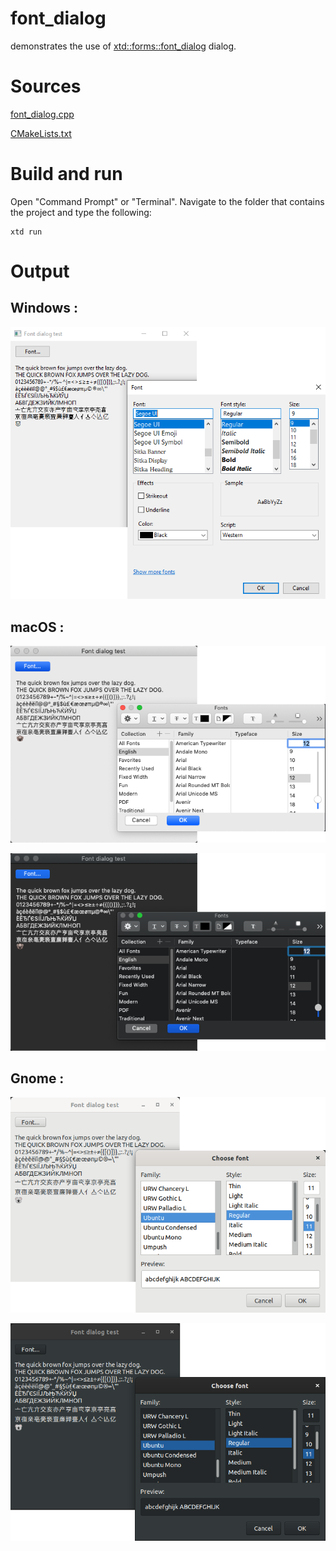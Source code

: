 # font_dialog

demonstrates the use of [xtd::forms::font_dialog](../../../xtd.forms/include/xtd/forms/font_dialog.hpp) dialog.

# Sources

[font_dialog.cpp](font_dialog.cpp)

[CMakeLists.txt](CMakeLists.txt)

# Build and run

Open "Command Prompt" or "Terminal". Navigate to the folder that contains the project and type the following:

```shell
xtd run
```

# Output

## Windows :

![Screenshot](../../../docs/pictures/examples/font_dialog_w.png)

## macOS :

![Screenshot](../../../docs/pictures/examples/font_dialog_m.png)

![Screenshot](../../../docs/pictures/examples/font_dialog_md.png)

## Gnome :

![Screenshot](../../../docs/pictures/examples/font_dialog_g.png)

![Screenshot](../../../docs/pictures/examples/font_dialog_gd.png)
